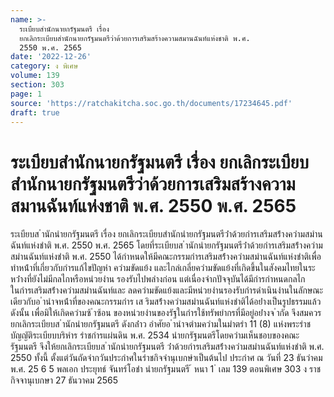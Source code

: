 ```yaml
---
name: >-
  ระเบียบสำนักนายกรัฐมนตรี เรื่อง
  ยกเลิกระเบียบสำนักนายกรัฐมนตรีว่าด้วยการเสริมสร้างความสมานฉันท์แห่งชาติ พ.ศ.
  2550 พ.ศ. 2565
date: '2022-12-26'
category: ง พิเศษ
volume: 139
section: 303
page: 1
source: 'https://ratchakitcha.soc.go.th/documents/17234645.pdf'
draft: true
---
```


# ระเบียบสำนักนายกรัฐมนตรี เรื่อง ยกเลิกระเบียบสำนักนายกรัฐมนตรีว่าด้วยการเสริมสร้างความสมานฉันท์แห่งชาติ พ.ศ. 2550 พ.ศ. 2565

ระเบียบส ํานักนํายกรัฐมนตรี เรื่อง ยกเลิกระเบียบสํานักนํายกรัฐมนตรีว่ําด้วยกํารเสริมสร้ํางควํามสมํานฉันท์แห่งชําติ พ.ศ. 2550 พ.ศ. 2565 โดยที่ระเบียบส ํานักนํายกรัฐมนตรีว่ําด้วยกํารเสริมสร้ํางควํามสมํานฉันท์แห่งชําติ พ.ศ. 2550 ได้กําหนดให้มีคณะกรรมกํารเสริมสร้ํางควํามสมํานฉันท์แห่งชําติเพื่อทําหน้ําที่เกี่ยวกับกํารแก้ไขปัญหํา ควํามขัดแย้ง และไกล่เกลี่ยควํามขัดแย้งที่เกิดขึ้นในสังคมไทยในระหว่ํางที่ยังไม่มีกลไกหรือหน่วยงําน รองรับไปพลํางก่อน แต่เนื่องจํากปัจจุบันได้มีกํารกําหนดกลไกในกํารเสริมสร้ํางควํามสมํานฉันท์และ ลดควํามขัดแย้งและมีหน่วยงํานรองรับกํารดําเนินงํานในลักษณะเดียวกับอ ํานําจหน้ําที่ของคณะกรรมกําร เส ริมสร้ํางควํามสมํานฉันท์แห่งชําติได้อย่ํางเป็นรูปธรรมแล้ว ดังนั้น เพื่อมิให้เกิดควํามซ้ ําซ้อน ของหน่วยงํานของรัฐในกํารใช้ทรัพยํากรที่มีอยู่อย่ํางจ ํากัด จึงสมควรยกเลิกระเบียบส ํานักนํายกรัฐมนตรี ดังกล่ําว อําศัยอ ํานําจตํามควํามในมําตรํา 11 (8) แห่งพระรําชบัญญัติระเบียบบริหําร รําชกํารแผ่นดิน พ.ศ. 2534 นํายกรัฐมนตรีโดยควํามเห็นชอบของคณะรัฐมนตรี จึงให้ยกเลิกระเบียบส ํานักนํายกรัฐมนตรี ว่ําด้วยกํารเสริมสร้ํางควํามสมํานฉันท์แห่งชําติ พ.ศ. 2550 ทั้งนี้ ตั้งแต่วันถัดจํากวันประกําศในรําชกิจจํานุเบกษําเป็นต้นไป ประกําศ ณ วันที่ 23 ธันวําคม พ.ศ. 25 6 5 พลเอก ประยุทธ์ จันทร์โอชํา นํายกรัฐมนตรี ้ หนา 1 ่ เลม 139 ตอนพิเศษ 303 ง ราชกิจจานุเบกษา 27 ธันวาคม 2565
